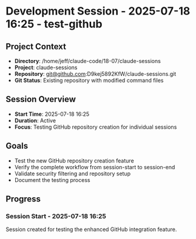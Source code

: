 # Development Session - 2025-07-18 16:25 - test-github

## Project Context
- **Directory**: /home/jeff/claude-code/18-07/claude-sessions
- **Project**: claude-sessions
- **Repository**: git@github.com:D9kej5892KfW/claude-sessions.git
- **Git Status**: Existing repository with modified command files

## Session Overview
- **Start Time**: 2025-07-18 16:25
- **Duration**: Active
- **Focus**: Testing GitHub repository creation for individual sessions

## Goals
- Test the new GitHub repository creation feature
- Verify the complete workflow from session-start to session-end
- Validate security filtering and repository setup
- Document the testing process

## Progress

### Session Start - 2025-07-18 16:25
Session created for testing the enhanced GitHub integration feature.